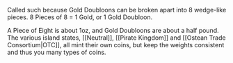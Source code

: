 
Called such because Gold Doubloons can be broken apart into 8 wedge-like pieces.  8 Pieces of 8 = 1 Gold, or 1 Gold Doubloon.

A Piece of Eight is about 1oz, and Gold Doubloons are about a half pound.  The various island states, [[Neutral]], [[Pirate Kingdom]] and [[Ostean Trade Consortium|OTC]], all mint their own coins, but keep the weights consistent and thus you many types of coins.